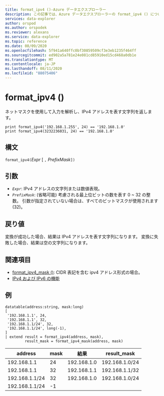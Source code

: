 ```yaml
---
title: format_ipv4 ()-Azure データエクスプローラー
description: この記事では、Azure データエクスプローラーの format_ipv4 () について説明します。
services: data-explorer
author: orspod
ms.author: orspodek
ms.reviewer: alexans
ms.service: data-explorer
ms.topic: reference
ms.date: 08/09/2020
ms.openlocfilehash: 5f941a640ffc0bf30859509cf3e3eb1235f464ff
ms.sourcegitcommit: ed902a5a781e24e081cd85910ed15cd468a0db1e
ms.translationtype: MT
ms.contentlocale: ja-JP
ms.lasthandoff: 08/11/2020
ms.locfileid: "88075406"
---
```

# <a name="format_ipv4"></a>format_ipv4 ()

ネットマスクを使用して入力を解析し、IPv4 アドレスを表す文字列を返します。

```kusto
print format_ipv4('192.168.1.255', 24) == '192.168.1.0'
print format_ipv4(3232236031, 24) == '192.168.1.0'
```

## <a name="syntax"></a>構文

`format_ipv4(`*Expr* [ `,` *PrefixMask*`])`

## <a name="arguments"></a>引数

* *`Expr`*: IPv4 アドレスの文字列または数値表現。
* *`PrefixMask`*: (省略可能) 考慮される最上位ビットの数を表す 0 ~ 32 の整数。 引数が指定されていない場合は、すべてのビットマスクが使用されます (32)。

## <a name="returns"></a>戻り値

変換が成功した場合、結果は IPv4 アドレスを表す文字列になります。
変換に失敗した場合、結果は空の文字列になります。

## <a name="see-also"></a>関連項目

- [format_ipv4_mask ()](format-ipv4-mask-function.md): CIDR 表記を含む ipv4 アドレス形式の場合。
- [IPv4 および IPv6 の機能](scalarfunctions.md#ipv4ipv6-functions)

## <a name="examples"></a>例

<!-- csl: https://help.kusto.windows.net/Samples -->
```kusto
datatable(address:string, mask:long)
[
 '192.168.1.1', 24,          
 '192.168.1.1', 32,          
 '192.168.1.1/24', 32,       
 '192.168.1.1/24', long(-1), 
]
| extend result = format_ipv4(address, mask), 
         result_mask = format_ipv4_mask(address, mask)
```

|address|mask|結果|result_mask|
|---|---|---|---|
|192.168.1.1|24|192.168.1.0|192.168.1.0/24|
|192.168.1.1|32|192.168.1.1|192.168.1.1/32|
|192.168.1.1/24|32|192.168.1.0|192.168.1.0/24|
|192.168.1.1/24|-1|||
